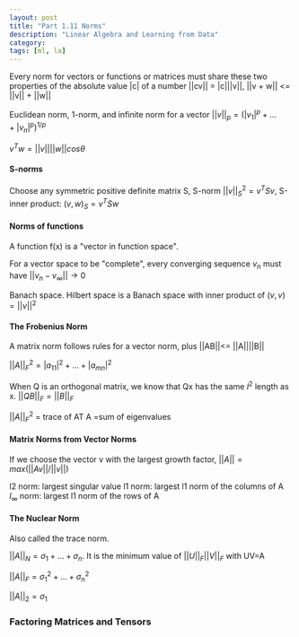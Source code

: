 ```yaml
---
layout: post
title: "Part 1.11 Norms"
description: "Linear Algebra and Learning from Data"
category: 
tags: [ml, la]
--- 
```


Every norm for vectors or functions or matrices must share these two properties of the absolute value |c| of a number ||cv|| = |c|||v||, ||v + w|| <= ||v|| + ||w||

Euclidean norm, 1-norm, and infinite norm for a vector $||v||_p=(|v_1|^p+...+|v_n|^p)^{1/p}$

$v^Tw=||v||||w||cos\theta$

#### S-norms

Choose any symmetric positive definite matrix S, S-norm $||v||^2_S = v^TSv$, S-inner product: $(v, w)_S = v^TSw$


#### Norms of functions

A function f(x) is a "vector in function space".

For a vector space to be "complete", every converging sequence $v_n$ must have $||v_n - v_\infty|| \to 0$

Banach space. Hilbert space is a Banach space with inner product of $(v,v) = ||v||^2$


#### The Frobenius Norm

A matrix norm follows rules for a vector norm, plus ||AB||<= ||A||||B||

$||A||_F^2 = |a_{11}|^2+...+|a_{mn}|^2$

When Q is an orthogonal matrix, we know that Qx has the same $l^2$ length as x. $||QB||_F = ||B||_F$

$||A||_F^2$ = trace of AT A =sum of eigenvalues

#### Matrix Norms from Vector Norms

If we choose the vector v with the largest growth factor, $||A|| = max(||Av||/||v||)$

l2 norm: largest singular value
l1 norm: largest l1 norm of the columns of A
$l_\infty$ norm: largest l1 norm of the rows of A


#### The Nuclear Norm

Also called the trace norm.  

$||A||_N = \sigma _1 + ... + \sigma _n$. It is the minimum value of $||U||_F||V||_F$ with UV=A

$||A||_F =  \sigma _1^2 + ... + \sigma _n^2$

$||A||_2 = \sigma _1$


### Factoring Matrices and Tensors


